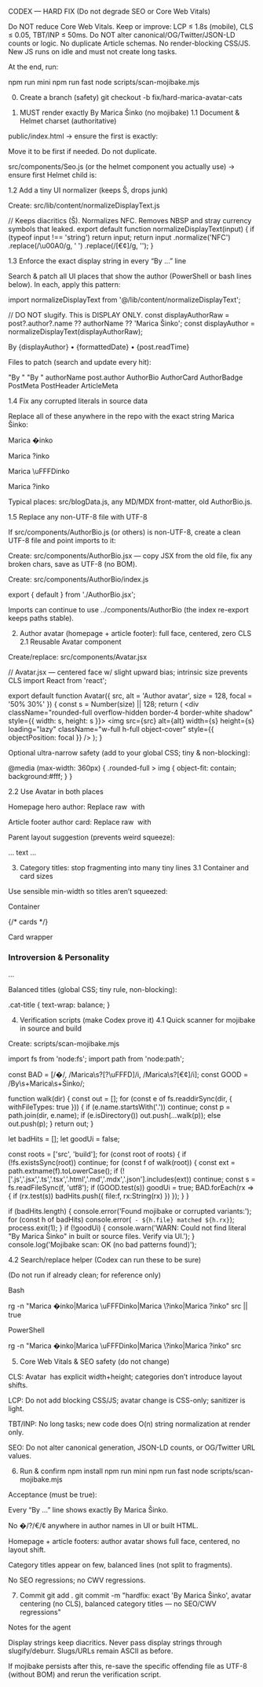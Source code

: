 CODEX — HARD FIX (Do not degrade SEO or Core Web Vitals)

Do NOT reduce Core Web Vitals. Keep or improve: LCP ≤ 1.8s (mobile), CLS ≤ 0.05, TBT/INP ≤ 50ms.
Do NOT alter canonical/OG/Twitter/JSON-LD counts or logic. No duplicate Article schemas.
No render-blocking CSS/JS. New JS runs on idle and must not create long tasks.

At the end, run:

npm run mini
npm run fast
node scripts/scan-mojibake.mjs

0) Create a branch (safety)
git checkout -b fix/hard-marica-avatar-cats

1) MUST render exactly By Marica Šinko (no mojibake)
1.1 Document & Helmet charset (authoritative)

public/index.html → ensure the first <meta> is exactly:

<meta charset="utf-8" />


Move it to be first if needed. Do not duplicate.

src/components/Seo.js (or the helmet component you actually use) → ensure first Helmet child is:

<meta charSet="utf-8" />

1.2 Add a tiny UI normalizer (keeps Š, drops junk)

Create: src/lib/content/normalizeDisplayText.js

// Keeps diacritics (Š). Normalizes NFC. Removes NBSP and stray currency symbols that leaked.
export default function normalizeDisplayText(input) {
  if (typeof input !== 'string') return input;
  return input
    .normalize('NFC')
    .replace(/\u00A0/g, ' ')
    .replace(/[€¢]/g, '');
}

1.3 Enforce the exact display string in every “By …” line

Search & patch all UI places that show the author (PowerShell or bash lines below). In each, apply this pattern:

import normalizeDisplayText from '@/lib/content/normalizeDisplayText';

// DO NOT slugify. This is DISPLAY ONLY.
const displayAuthorRaw = post?.author?.name ?? authorName ?? 'Marica Šinko';
const displayAuthor = normalizeDisplayText(displayAuthorRaw);

<p className="text-brand-primary text-base">
  By {displayAuthor}
  <span className="mx-2">•</span>
  <time dateTime={post.date}>{formattedDate}</time>
  <span className="mx-2">•</span>
  {post.readTime}
</p>


Files to patch (search and update every hit):

"By "
"By&nbsp;"
authorName
post.author
AuthorBio
AuthorCard
AuthorBadge
PostMeta
PostHeader
ArticleMeta

1.4 Fix any corrupted literals in source data

Replace all of these anywhere in the repo with the exact string Marica Šinko:

Marica �inko

Marica ?inko

Marica \uFFFDinko

Marica \?inko

Typical places: src/blogData.js, any MD/MDX front-matter, old AuthorBio.js.

1.5 Replace any non-UTF-8 file with UTF-8

If src/components/AuthorBio.js (or others) is non-UTF-8, create a clean UTF-8 file and point imports to it:

Create: src/components/AuthorBio.jsx — copy JSX from the old file, fix any broken chars, save as UTF-8 (no BOM).

Create: src/components/AuthorBio/index.js

export { default } from './AuthorBio.jsx';


Imports can continue to use ../components/AuthorBio (the index re-export keeps paths stable).

2) Author avatar (homepage + article footer): full face, centered, zero CLS
2.1 Reusable Avatar component

Create/replace: src/components/Avatar.jsx

// Avatar.jsx — centered face w/ slight upward bias; intrinsic size prevents CLS
import React from 'react';

export default function Avatar({ src, alt = 'Author avatar', size = 128, focal = '50% 30%' }) {
  const s = Number(size) || 128;
  return (
    <div className="rounded-full overflow-hidden border-4 border-white shadow"
         style={{ width: s, height: s }}>
      <img
        src={src}
        alt={alt}
        width={s}
        height={s}
        loading="lazy"
        className="w-full h-full object-cover"
        style={{ objectPosition: focal }}
      />
    </div>
  );
}


Optional ultra-narrow safety (add to your global CSS; tiny & non-blocking):

@media (max-width: 360px) {
  .rounded-full > img { object-fit: contain; background:#fff; }
}

2.2 Use Avatar in both places

Homepage hero author:
Replace raw <img> with <Avatar src="/images/author.jpg" size={144} />

Article footer author card:
Replace raw <img> with <Avatar src="/images/author.jpg" size={96} />

Parent layout suggestion (prevents weird squeeze):

<div className="grid grid-cols-[auto_1fr] items-center gap-4">
  <Avatar ... />
  <div> ... text ... </div>
</div>

3) Category titles: stop fragmenting into many tiny lines
3.1 Container and card sizes

Use sensible min-width so titles aren’t squeezed:

Container

<div className="grid grid-cols-1 sm:grid-cols-2 lg:grid-cols-3 gap-6">
  {/* cards */}
</div>


Card wrapper

<div className="rounded-2xl bg-white p-6 shadow-sm ring-1 ring-neutral-200 sm:min-w-[280px] lg:min-w-[320px]">
  <h3 className="cat-title text-lg md:text-xl font-semibold tracking-tight leading-tight whitespace-normal break-normal hyphens-none">
    Introversion & Personality
  </h3>
  <p className="text-sm md:text-base leading-6"> ... </p>
</div>


Balanced titles (global CSS; tiny rule, non-blocking):

.cat-title { text-wrap: balance; }

4) Verification scripts (make Codex prove it)
4.1 Quick scanner for mojibake in source and build

Create: scripts/scan-mojibake.mjs

import fs from 'node:fs';
import path from 'node:path';

const BAD = [/�/, /Marica\s?[?\\uFFFD]/i, /Marica\s?[€¢]/i];
const GOOD = /By\s+Marica\s+Šinko/;

function walk(dir) {
  const out = [];
  for (const e of fs.readdirSync(dir, { withFileTypes: true })) {
    if (e.name.startsWith('.')) continue;
    const p = path.join(dir, e.name);
    if (e.isDirectory()) out.push(...walk(p));
    else out.push(p);
  }
  return out;
}

let badHits = [];
let goodUi = false;

const roots = ['src', 'build'];
for (const root of roots) {
  if (!fs.existsSync(root)) continue;
  for (const f of walk(root)) {
    const ext = path.extname(f).toLowerCase();
    if (!['.js','.jsx','.ts','.tsx','.html','.md','.mdx','.json'].includes(ext)) continue;
    const s = fs.readFileSync(f, 'utf8');
    if (GOOD.test(s)) goodUi = true;
    BAD.forEach(rx => { if (rx.test(s)) badHits.push({ file:f, rx:String(rx) }) });
  }
}

if (badHits.length) {
  console.error('Found mojibake or corrupted variants:');
  for (const h of badHits) console.error(` - ${h.file} matched ${h.rx}`);
  process.exit(1);
}
if (!goodUi) {
  console.warn('WARN: Could not find literal "By Marica Šinko" in built or source files. Verify via UI.');
}
console.log('Mojibake scan: OK (no bad patterns found)');

4.2 Search/replace helper (Codex can run these to be sure)

(Do not run if already clean; for reference only)

Bash

rg -n "Marica �inko|Marica \\uFFFDinko|Marica \\?inko|Marica ?inko" src || true


PowerShell

rg -n "Marica �inko|Marica \\uFFFDinko|Marica \\?inko|Marica ?inko" src

5) Core Web Vitals & SEO safety (do not change)

CLS: Avatar <img> has explicit width+height; categories don’t introduce layout shifts.

LCP: Do not add blocking CSS/JS; avatar change is CSS-only; sanitizer is light.

TBT/INP: No long tasks; new code does O(n) string normalization at render only.

SEO: Do not alter canonical generation, JSON-LD counts, or OG/Twitter URL values.

6) Run & confirm
npm install
npm run mini
npm run fast
node scripts/scan-mojibake.mjs


Acceptance (must be true):

Every “By …” line shows exactly By Marica Šinko.

No �/?/€/¢ anywhere in author names in UI or built HTML.

Homepage + article footers: author avatar shows full face, centered, no layout shift.

Category titles appear on few, balanced lines (not split to fragments).

No SEO regressions; no CWV regressions.

7) Commit
git add .
git commit -m "hardfix: exact 'By Marica Šinko', avatar centering (no CLS), balanced category titles — no SEO/CWV regressions"

Notes for the agent

Display strings keep diacritics. Never pass display strings through slugify/deburr. Slugs/URLs remain ASCII as before.

If mojibake persists after this, re-save the specific offending file as UTF-8 (without BOM) and rerun the verification script.